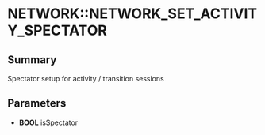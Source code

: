 # NETWORK::NETWORK_SET_ACTIVITY_SPECTATOR

## Summary
Spectator setup for activity / transition sessions

## Parameters
* **BOOL** isSpectator